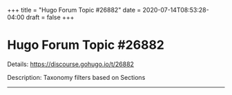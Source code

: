 +++
title = "Hugo Forum Topic #26882"
date = 2020-07-14T08:53:28-04:00
draft = false
+++
# Hugo Forum Topic #26882

Details: <https://discourse.gohugo.io/t/26882>

Description: Taxonomy filters based on Sections

---
